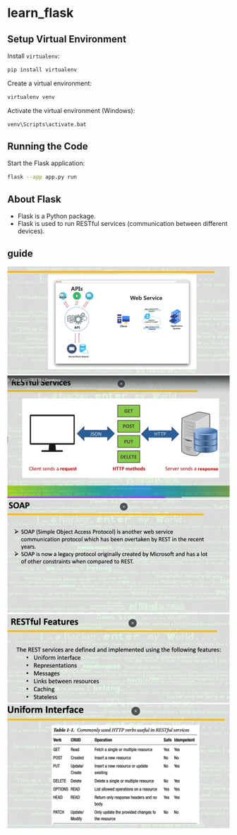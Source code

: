 # learn_flask

## Setup Virtual Environment

Install `virtualenv`:

```bash
pip install virtualenv
```

Create a virtual environment:

```bash
virtualenv venv
```

Activate the virtual environment (Windows):

```bash
venv\Scripts\activate.bat
```

## Running the Code

Start the Flask application:

```bash
flask --app app.py run
```

## About Flask

- Flask is a Python package.
- Flask is used to run RESTful services (communication between different devices).

## guide

![Flask Setup 1](image-1.png)
![Flask Setup 2](image-2.png)
![Flask App](image.png)
![Flask Setup 3](image-3.png)
![Flask Setup 4](image-4.png)